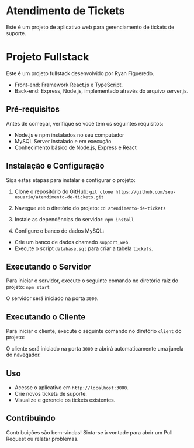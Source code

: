 # Atendimento de Tickets

Este é um projeto de aplicativo web para gerenciamento de tickets de suporte.

# Projeto Fullstack

Este é um projeto fullstack desenvolvido por Ryan Figueredo.

- Front-end: Framework React.js e TypeScript.
- Back-end: Express, Node.js, implementado através do arquivo server.js.


## Pré-requisitos

Antes de começar, verifique se você tem os seguintes requisitos:

- Node.js e npm instalados no seu computador
- MySQL Server instalado e em execução
- Conhecimento básico de Node.js, Express e React

## Instalação e Configuração

Siga estas etapas para instalar e configurar o projeto:

1. Clone o repositório do GitHub:
``git clone https://github.com/seu-usuario/atendimento-de-tickets.git``

2. Navegue até o diretório do projeto:
``cd atendimento-de-tickets``

3. Instale as dependências do servidor:
``npm install``

7. Configure o banco de dados MySQL:

- Crie um banco de dados chamado `support_web`.
- Execute o script `database.sql` para criar a tabela `tickets`.


## Executando o Servidor

Para iniciar o servidor, execute o seguinte comando no diretório raiz do projeto:
``npm start``


O servidor será iniciado na porta `3000`.

## Executando o Cliente

Para iniciar o cliente, execute o seguinte comando no diretório `client` do projeto:


O cliente será iniciado na porta `3000` e abrirá automaticamente uma janela do navegador.

## Uso

- Acesse o aplicativo em `http://localhost:3000`.
- Crie novos tickets de suporte.
- Visualize e gerencie os tickets existentes.

## Contribuindo

Contribuições são bem-vindas! Sinta-se à vontade para abrir um Pull Request ou relatar problemas.


